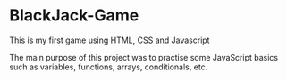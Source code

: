 # BlackJack-Game
This is my first game using HTML, CSS and Javascript

The main purpose of this project was to practise some JavaScript basics such as variables, functions, arrays, conditionals, etc.
